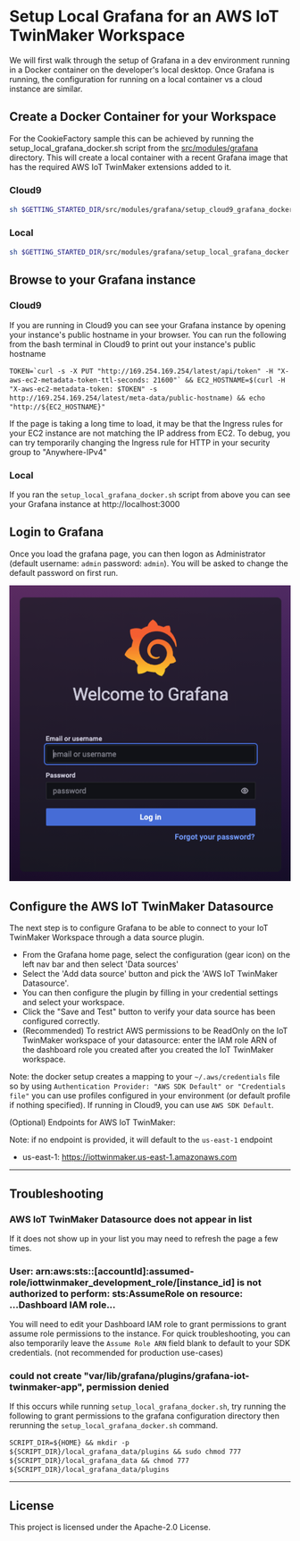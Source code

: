 # Setup Local Grafana for an AWS IoT TwinMaker Workspace

We will first walk through the setup of Grafana in a dev environment running in a Docker container on the developer's local desktop. Once Grafana is running, the configuration for running on a local container vs a cloud instance are similar.

## Create a Docker Container for your Workspace

For the CookieFactory sample this can be achieved by running the setup_local_grafana_docker.sh script from the [src/modules/grafana](../src/modules/grafana) directory. This will create a local container with a recent Grafana image that has the required AWS IoT TwinMaker extensions added to it.

### Cloud9

```bash
sh $GETTING_STARTED_DIR/src/modules/grafana/setup_cloud9_grafana_docker.sh
```

### Local

```bash
sh $GETTING_STARTED_DIR/src/modules/grafana/setup_local_grafana_docker.sh
```

## Browse to your Grafana instance

### Cloud9

If you are running in Cloud9 you can see your Grafana instance by opening your instance's public hostname in your browser. You can run the following from the bash terminal in Cloud9 to print out your instance's public hostname

```
TOKEN=`curl -s -X PUT "http://169.254.169.254/latest/api/token" -H "X-aws-ec2-metadata-token-ttl-seconds: 21600"` && EC2_HOSTNAME=$(curl -H "X-aws-ec2-metadata-token: $TOKEN" -s http://169.254.169.254/latest/meta-data/public-hostname) && echo "http://${EC2_HOSTNAME}"
```

If the page is taking a long time to load, it may be that the Ingress rules for your EC2 instance are not matching the IP address from EC2. To debug, you can try temporarily changing the Ingress rule for HTTP in your security group to "Anywhere-IPv4"

### Local

If you ran the `setup_local_grafana_docker.sh` script from above you can see your Grafana instance at http://localhost:3000

## Login to Grafana

Once you load the grafana page, you can then logon as Administrator (default username: `admin` password: `admin`). You will be asked to change the default password on first run.

![Grafana Login](images/grafana_login.png)

## Configure the AWS IoT TwinMaker Datasource

The next step is to configure Grafana to be able to connect to your IoT TwinMaker Workspace through a data source plugin.

- From the Grafana home page, select the configuration (gear icon) on the left nav bar and then select 'Data sources'
- Select the 'Add data source' button and pick the 'AWS IoT TwinMaker Datasource'.
- You can then configure the plugin by filling in your credential settings and select your workspace.
- Click the "Save and Test" button to verify your data source has been configured correctly.
- (Recommended) To restrict AWS permissions to be ReadOnly on the IoT TwinMaker workspace of your datasource: enter the IAM role ARN of the dashboard role you created after you created the IoT TwinMaker workspace.

Note: the docker setup creates a mapping to your `~/.aws/credentials` file so by using `Authentication Provider: "AWS SDK Default" or "Credentials file"` you can use profiles configured in your environment (or default profile if nothing specified). If running in Cloud9, you can use `AWS SDK Default`.

(Optional) Endpoints for AWS IoT TwinMaker:

Note: if no endpoint is provided, it will default to the `us-east-1` endpoint

- us-east-1: https://iottwinmaker.us-east-1.amazonaws.com

---

## Troubleshooting

### AWS IoT TwinMaker Datasource does not appear in list

If it does not show up in your list you may need to refresh the page a few times.

### User: arn:aws:sts::[accountId]:assumed-role/iottwinmaker_development_role/[instance_id] is not authorized to perform: sts:AssumeRole on resource: ...Dashboard IAM role...

You will need to edit your Dashboard IAM role to grant permissions to grant assume role permissions to the instance. For quick troubleshooting, you can also temporarily leave the `Assume Role ARN` field blank to default to your SDK credentials. (not recommended for production use-cases)

### could not create "var/lib/grafana/plugins/grafana-iot-twinmaker-app", permission denied

If this occurs while running `setup_local_grafana_docker.sh`, try running the following to grant permissions to the grafana configuration directory then rerunning the `setup_local_grafana_docker.sh` command.

```
SCRIPT_DIR=${HOME} && mkdir -p ${SCRIPT_DIR}/local_grafana_data/plugins && sudo chmod 777 ${SCRIPT_DIR}/local_grafana_data && chmod 777 ${SCRIPT_DIR}/local_grafana_data/plugins
```

---

## License

This project is licensed under the Apache-2.0 License.
